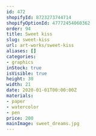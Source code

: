 ```yaml
---
id: 472
shopifyId: 8723273744714
shopifyOptionId: 47772454060362
order: 94
title: Sweet kiss
slug: sweet-kiss
url: art-works/sweet-kiss
aliases: []
categories:
- graphics
inStock: true
isVisible: true
height: 30
width: 21
date: 2020-01-01T00:00:00Z
materials:
- paper
- watercolor
- pen
price: 200
mainImage: sweet_dreams.jpg
---
```

